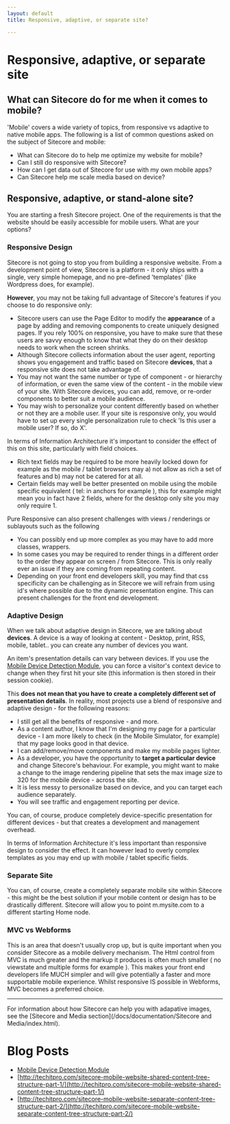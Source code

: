 ```yaml
---
layout: default
title: Responsive, adaptive, or separate site?

---
```


# Responsive, adaptive, or separate site

## What can Sitecore do for me when it comes to mobile?

'Mobile' covers a wide variety of topics, from responsive vs adaptive to native mobile apps.  The following is a list of common questions asked on the subject of Sitecore and  mobile:

* What can Sitecore do to help me optimize my website for mobile?
* Can I still do responsive with Sitecore?
* How can I get data out of Sitecore for use with my own mobile apps?
* Can Sitecore help me scale media based on device?

## Responsive, adaptive, or stand-alone site?

You are starting a fresh Sitecore project. One of the requirements is that the website should be easily accessible for mobile users. What are your options?

### Responsive Design

Sitecore is not going to stop you from building a responsive website. From a development point of view, Sitecore is a platform - it only ships with a single, very simple homepage, and no pre-defined 'templates' (like Wordpress does, for example). 

**However**, you may not be taking full advantage of Sitecore's features if you choose to do responsive only:

* Sitecore users can use the Page Editor to modify the **appearance** of a page by adding and removing components to create uniquely designed pages. If you rely 100% on responsive, you have to make sure that these users are savvy enough to know that what they do on their desktop needs to work when the screen shrinks.
* Although Sitecore collects information about the user agent, reporting shows you engagement and traffic based on Sitecore **devices**, that a responsive site does not take advantage of.
* You may not want the same number or type of component - or hierarchy of information, or even the same view of the content - in the mobile view of your site. With Sitecore devices, you can add, remove, or re-order components to better suit a mobile audience.
* You may wish to personalize your content differently based on whether or not they are a mobile user. If your site is responsive only, you would have to set up every single personalization rule to check 'Is this user a mobile user? If so, do X'.

In terms of Information Architecture it's important to consider the effect of this on this site, particularly with field choices. 

* Rich text fields may be required to be more heavily locked down for example as the mobile / tablet browsers may a) not allow as rich a set of features and b) may not be catered for at all.
* Certain fields may well be better presented on mobile using the mobile specific equivalent ( tel: in anchors for example ), this for example might mean you in fact have 2 fields, where for the desktop only site you may only require 1.

Pure Responsive can also present challenges with views / renderings or sublayouts such as the following
* You can possibly end up more complex as you may have to add more classes, wrappers.
* In some cases you may be required to render things in a different order to the order they appear on screen / from Sitecore. This is only really ever an issue if they are coming from repeating content.
* Depending on your front end developers skill, you may find that css specificity can be challenging as in Sitecore we will refrain from using id's where possible due to the dynamic presentation engine. This can present challenges for the front end development.

### Adaptive Design

When we talk about adaptive design in Sitecore, we are talking about **devices**. A device is a way of looking at content - Desktop, print, RSS, mobile, tablet.. you can create any number of devices you want.

An item's presentation details can vary between devices. If you use the [Mobile Device Detection Module](https://marketplace.sitecore.net/Modules/Mobile_Device_Detector.aspx), you can force a visitor's context device to change when they first hit your site (this information is then stored in their session cookie).

This **does not mean that you have to create a completely different set of presentation details**. In reality, most projects use a blend of responsive and adaptive design - for the following reasons:

* I still get all the benefits of responsive - and more. 
* As a content author, I know that I'm designing my page for a particular device - I am more likely to check (in the Mobile Simulator, for example) that my page looks good in that device. 
* I can add/remove/move components and make my mobile pages lighter.
* As a developer, you have the opportunity to **target a particular device** and change Sitecore's behaviour. For example, you might want to make a change to the image rendering pipeline that sets the max image size to 320 for the mobile device - across the site.
* It is less messy to personalize based on device, and you can target each audience separately.
* You will see traffic and engagement reporting per device.

You can, of course, produce completely device-specific presentation for different devices - but that creates a development and management overhead.

In terms of Information Architecture it's less important than responsive design to consider the effect. It can however lead to overly complex templates as you may end up with mobile / tablet specific fields.

### Separate Site

You can, of course, create a completely separate mobile site within Sitecore - this might be the best solution if your mobile content or design has to be drastically different. Sitecore will allow you to point m.mysite.com to a different starting Home node.

### MVC vs Webforms

This is an area that doesn't usually crop up, but is quite important when you consider Sitecore as a mobile delivery mechanism. The Html control from MVC is much greater and the markup it produces is often much smaller ( no viewstate and multiple forms for example ). This makes your front end developers life MUCH simpler and will give potentially a faster and more supportable mobile experience. Whilst responsive IS possible in Webforms, MVC becomes a preferred choice.

------------------------------

For information about how Sitecore can help you with adapative images, see the [Sitecore and Media section](/docs/documentation/Sitecore and Media/index.html).

# Blog Posts

* [Mobile Device Detection Module](https://marketplace.sitecore.net/Modules/Mobile_Device_Detector.aspx)
* [http://techitpro.com/sitecore-mobile-website-shared-content-tree-structure-part-1/](http://techitpro.com/sitecore-mobile-website-shared-content-tree-structure-part-1/)
* [http://techitpro.com/sitecore-mobile-website-separate-content-tree-structure-part-2/](http://techitpro.com/sitecore-mobile-website-separate-content-tree-structure-part-2/)